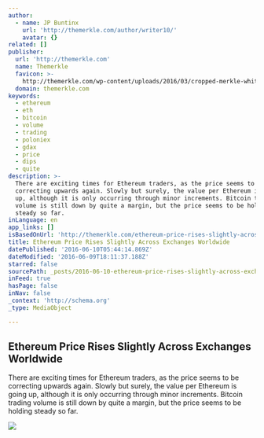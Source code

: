 ```yaml
---
author:
  - name: JP Buntinx
    url: 'http://themerkle.com/author/writer10/'
    avatar: {}
related: []
publisher:
  url: 'http://themerkle.com'
  name: Themerkle
  favicon: >-
    http://themerkle.com/wp-content/uploads/2016/03/cropped-merkle-white-1-192x192.png
  domain: themerkle.com
keywords:
  - ethereum
  - eth
  - bitcoin
  - volume
  - trading
  - poloniex
  - gdax
  - price
  - dips
  - quite
description: >-
  There are exciting times for Ethereum traders, as the price seems to be
  correcting upwards again. Slowly but surely, the value per Ethereum is going
  up, although it is only occurring through minor increments. Bitcoin trading
  volume is still down by quite a margin, but the price seems to be holding
  steady so far.
inLanguage: en
app_links: []
isBasedOnUrl: 'http://themerkle.com/ethereum-price-rises-slightly-across-exchanges-worldwide/'
title: Ethereum Price Rises Slightly Across Exchanges Worldwide
datePublished: '2016-06-10T05:44:14.869Z'
dateModified: '2016-06-09T18:11:37.188Z'
starred: false
sourcePath: _posts/2016-06-10-ethereum-price-rises-slightly-across-exchanges-worldwide.md
inFeed: true
hasPage: false
inNav: false
_context: 'http://schema.org'
_type: MediaObject

---
```

<article style=""><h1>Ethereum Price Rises Slightly Across Exchanges Worldwide</h1><p>There are exciting times for Ethereum traders, as the price seems to be correcting upwards again. Slowly but surely, the value per Ethereum is going up, although it is only occurring through minor increments. Bitcoin trading volume is still down by quite a margin, but the price seems to be holding steady so far.</p><img src="http://themerkle.com/wp-content/uploads/2016/06/shutterstock_330880379.jpg" /></article>